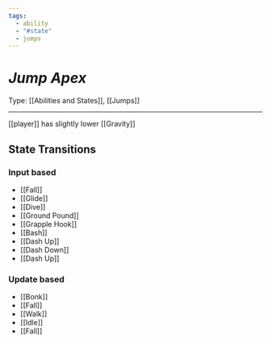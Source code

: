 ```yaml
---
tags:
  - ability
  - "#state"
  - jumps
---
```


# _Jump Apex_

Type: [[Abilities and States]], [[Jumps]]

----


[[player]] has slightly lower [[Gravity]]


## State Transitions

### Input based

* [[Fall]]
* [[Glide]]
* [[Dive]]
* [[Ground Pound]]
* [[Grapple Hook]]
* [[Bash]]
* [[Dash Up]]
* [[Dash Down]]
* [[Dash Up]]

### Update based

* [[Bonk]]
* [[Fall]]
* [[Walk]]
* [[Idle]]
* [[Fall]]

